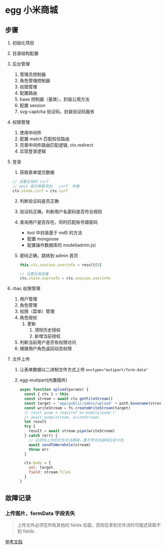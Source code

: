 # egg 小米商城

## 步骤

1. 初始化项目
2. 目录结构配置
3. 后台管理
   1. 管理员控制器
   2. 角色管理控制器
   3. 权限管理
   4. 配置路由
   5. base 控制器（基类），封装公用方法
   6. 配置 session
   7. svg-captcha 验证码，封装验证码服务
4. 权限管理

   1. 使用中间件
   2. 配置 match 匹配校验路由
   3. 完善中间件路由匹配逻辑, ctx.redirect
   4. 实现登录逻辑

5. 登录

   1. 获取表单提交数据

   ```js
   // 设置全局的 csrf
   // post 提交需要添加 `_csrf` 参数
   ctx.state.csrf = ctx.csrf
   ```

   2. 判断验证码是否正确
   3. 验证码正确，判断用户名密码是否符合规则
   4. 查询用户是否存在，同时匹配账号跟密码
      - tool 中封装基于 md5 的方法
      - 配置 mongoose
      - 配置操作数据库的 model(admin.js)
   5. 密码正确，跳转到 admin 首页

      ```js
      this.ctx.session.userinfo = result[0]

      // 设置全局变量
      ctx.state.userinfo = ctx.session.userinfo
      ```

6. rbac 权限管理
   1. 用户管理
   2. 角色管理
   3. 权限（菜单）管理
   4. 角色授权
      1. 更新
         1. 清除历史授权
         2. 新增当前授权
   5. 判断当前用户是否有权限访问
   6. 根据用户角色返回动态权限
7. 文件上传

   1. 让表单数据以二进制文件方式上传 `enctype="mutipart/form-data"`
   2. egg-mutipart(内置插件)

      ```js
      async function upload(params) {
        const { ctx } = this
        const stream = await ctx.getFileStream()
        const target = 'app/public/admin/upload' + path.basename(stream.filename)
        const writeStream = fs.createWriteStream(target)
        // const pump = require('mz-module/pump')
        // await pump(stream, writeStream)
        let result
        try {
          result = await stream.pipe(writeStream)
        } catch (err) {
          // 必须将上传的文件流消费掉，要不然浏览器响应会卡死
          await sendToWormhole(stream)
          throw err
        }

        ctx.body = {
          usl: target,
          field: stream.files
        }
      }
      ```

## 故障记录

### 上传图片，formData 字段丢失

> 上传文件必须在所有其他的 fields 后面，否则在拿到文件流时可能还获取不到 fields

[参考文档](https://eggjs.org/zh-cn/basics/controller.html#%E8%8E%B7%E5%8F%96%E4%B8%8A%E4%BC%A0%E7%9A%84%E6%96%87%E4%BB%B6)
